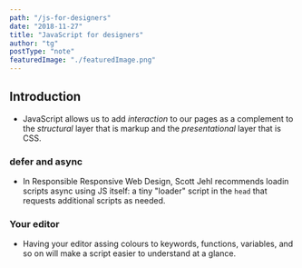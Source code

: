 ```yaml
---
path: "/js-for-designers"
date: "2018-11-27"
title: "JavaScript for designers"
author: "tg"
postType: "note"
featuredImage: "./featuredImage.png"
---
```


## Introduction
- JavaScript allows us to add _interaction_ to our pages as a complement to the _structural_ layer that is markup and the _presentational_ layer that is CSS.

### defer and async
- In Responsible Responsive Web Design, Scott Jehl recommends loadin scripts async using JS itself: a tiny "loader" script in the `head` that requests additional scripts as needed.

### Your editor
- Having your editor assing colours to keywords, functions, variables, and so on will make a script easier to understand at a glance.